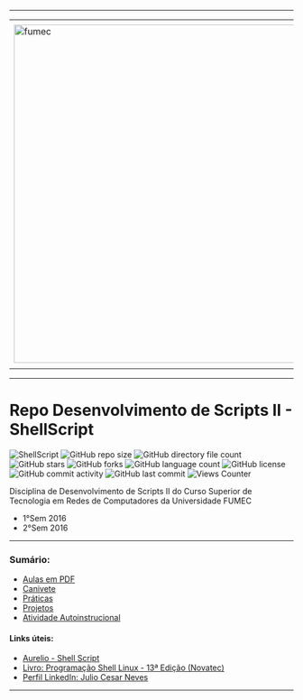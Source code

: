 -----

<div align="center">
  <table>
    <tr>
      <td align="center" colspan="2"></td>
    </tr> 
    <tr>
      <td>
        <img align="center" width="600px" src="https://joaopauloaramuni.github.io/image/fumec-logo2.png?raw=true" alt="fumec"/>
      </td>
      <td>
        <img align="center" width="600px" src="https://joaopauloaramuni.github.io/image/fumec-hist.png?raw=true" alt="fumec-hist"/>
      </td>
    </tr>
    <tr>
      <td align="center" colspan="2"></td>
    </tr> 
  </table>
</div>

-----

# Repo Desenvolvimento de Scripts II - ShellScript

![ShellScript](https://img.shields.io/badge/ShellScript-007ec6?style=for-the-badge&logo=gnu-bash&logoColor=white) ![GitHub repo size](https://img.shields.io/github/repo-size/joaopauloaramuni/desenvolvimento-de-scripts-ii?style=for-the-badge&logo=files) ![GitHub directory file count](https://img.shields.io/github/directory-file-count/joaopauloaramuni/desenvolvimento-de-scripts-ii?style=for-the-badge&logo=files) ![GitHub stars](https://img.shields.io/github/stars/joaopauloaramuni/desenvolvimento-de-scripts-ii?style=for-the-badge&logo=github) ![GitHub forks](https://img.shields.io/github/forks/joaopauloaramuni/desenvolvimento-de-scripts-ii?style=for-the-badge&logo=git) ![GitHub language count](https://img.shields.io/github/languages/count/joaopauloaramuni/desenvolvimento-de-scripts-ii?style=for-the-badge&logo=python) ![GitHub license](https://img.shields.io/github/license/joaopauloaramuni/desenvolvimento-de-scripts-ii?style=for-the-badge&color=007ec6&logo=opensourceinitiative) ![GitHub commit activity](https://img.shields.io/github/commit-activity/m/joaopauloaramuni/desenvolvimento-de-scripts-ii?style=for-the-badge&color=007ec6&logo=gitkraken) ![GitHub last commit](https://img.shields.io/github/last-commit/joaopauloaramuni/desenvolvimento-de-scripts-ii?style=for-the-badge&logo=clockify) ![Views Counter](https://views-counter.vercel.app/badge?pageId=https%3A%2F%2Fgithub%2Ecom%2Fjoaopauloaramuni%2Fdesenvolvimento-de-scripts-ii&leftColor=555555&rightColor=007ec6&type=total&label=RepoViews)  

Disciplina de Desenvolvimento de Scripts II do Curso Superior de Tecnologia em Redes de Computadores da Universidade FUMEC

- 1°Sem 2016
- 2°Sem 2016

-----

### Sumário:
- [Aulas em PDF](https://github.com/joaopauloaramuni/shellscript/tree/main/PDF)
- [Canivete](https://github.com/joaopauloaramuni/shellscript/tree/main/CANIVETE)
- [Práticas](https://github.com/joaopauloaramuni/shellscript/tree/main/PRA%CC%81TICAS)
- [Projetos](https://github.com/joaopauloaramuni/shellscript/tree/main/PROJETOS)
- [Atividade Autoinstrucional](https://github.com/joaopauloaramuni/shellscript/tree/main/AAI)

#### Links úteis:
- [Aurelio - Shell Script](https://aurelio.net/shell)
- [Livro: Programação Shell Linux - 13ª Edição (Novatec)](https://novatec.com.br/livros/programacao-shell-linux-13ed/)
- [Perfil LinkedIn: Julio Cesar Neves](https://www.linkedin.com/in/juliocezarneves/)

-----
